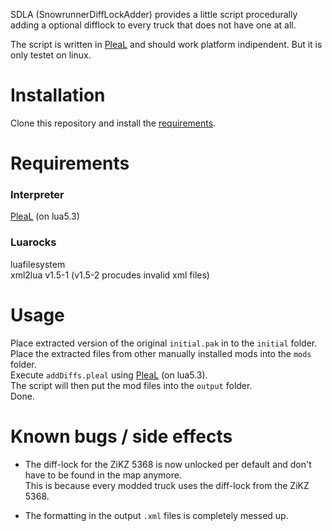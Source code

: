 SDLA (SnowrunnerDiffLockAdder) provides a little script procedurally adding a optional difflock to every truck that does not have one at all.

The script is written in [PleaL](https://github.com/MisterNoNameLP/PleaL) and should work platform indipendent. But it is only testet on linux.

# Installation 
Clone this repository and install the [requirements](https://github.com/MisterNoNameLP/SDLA#Requirements).

# Requirements
### Interpreter
[PleaL](https://github.com/MisterNoNameLP/PleaL) (on lua5.3)  
### Luarocks
luafilesystem  
xml2lua v1.5-1 (v1.5-2 procudes invalid xml files)

# Usage
Place extracted version of the original `initial.pak` in to the `initial` folder.  
Place the extracted files from other manually installed mods into the `mods` folder.  
Execute `addDiffs.pleal` using [PleaL](https://github.com/MisterNoNameLP/PleaL) (on lua5.3).  
The script will then put the mod files into the `output` folder.  
Done.  

# Known bugs / side effects

- The diff-lock for the ZiKZ 5368 is now unlocked per default and don't have to be found in the map anymore.  
    This is because every modded truck uses the diff-lock from the ZiKZ 5368.

- The formatting in the output `.xml` files is completely messed up.